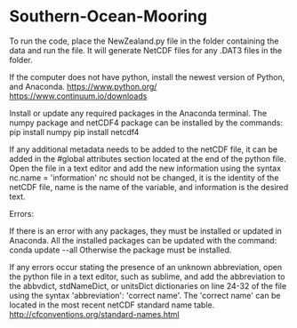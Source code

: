 # Southern-Ocean-Mooring

To run the code, place the NewZealand.py file in the folder containing the data and run the file.  It will generate NetCDF files for any .DAT3 files in the folder.

If the computer does not have python, install the newest version of Python, and Anaconda.
https://www.python.org/
https://www.continuum.io/downloads

Install or update any required packages in the Anaconda terminal.  The numpy package and netCDF4 package can be installed by the commands:
pip install numpy
pip install netcdf4 

If any additional metadata needs to be added to the netCDF file, it can be added in the #global attributes section located at the end of the python file.  Open the file in a text editor and add the new information using the syntax nc.name = 'information'
nc should not be changed, it is the identity of the netCDF file, name is the name of the variable, and information is the desired text.

Errors: 

If there is an error with any packages, they must be installed or updated in Anaconda.  All the installed packages can be updated with the command:
conda update --all
Otherwise the package must be installed.

If any errors occur stating the presence of an unknown abbreviation, open the python file in a text editor, such as sublime, and add the abbreviation to the abbvdict, stdNameDict, or unitsDict dictionaries on line 24-32 of the file using the syntax 'abbreviation': 'correct name'.  The 'correct name' can be located in the most recent netCDF standard name table.
http://cfconventions.org/standard-names.html
